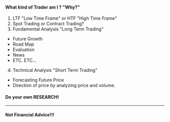 #### What kind of Trader am I ? "Why?"
1. LTF "Low Time Frame" or HTF "High Time Frame"
2. Spot Trading or Contract Trading?
3. Fundamental Analysis "Long Term Trading"
 * Future Growth
 * Road Map
 * Evaluation
 * News
 * ETC. ETC...
4. Technical Analysis "Short Term Trading"
  * Forecasting Future Price
  * Direction of price by analyzing price and volume.

#### Do your own RESEARCH!

****

#### Not Financial Advice!!!
